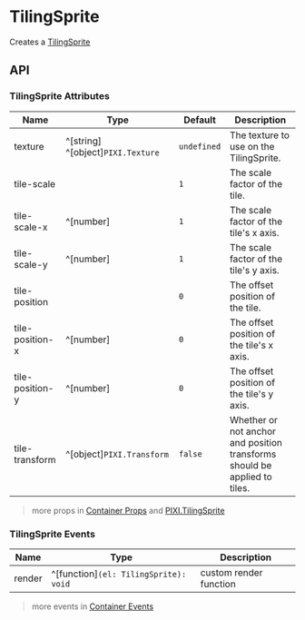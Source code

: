 # TilingSprite

Creates a [TilingSprite](https://pixijs.download/release/docs/PIXI.TilingSprite.html)

<demo src="./demo/basic.vue" />

## API

### TilingSprite Attributes

| Name | Type | Default | Description |
| --- | --- | --- | --- |
| texture | ^[string] ^[object]`PIXI.Texture` | `undefined` | The texture to use on the TilingSprite. |
| tile-scale | <api-point /> | `1` | The scale factor of the tile. |
| tile-scale-x | ^[number] | `1` | The scale factor of the tile's x axis. |
| tile-scale-y | ^[number] | `1` | The scale factor of the tile's y axis. |
| tile-position | <api-point /> | `0` | The offset position of the tile. |
| tile-position-x | ^[number] | `0` | The offset position of the tile's x axis. |
| tile-position-y | ^[number] | `0` | The offset position of the tile's y axis. |
| tile-transform | ^[object]`PIXI.Transform` | `false` | Whether or not anchor and position transforms should be applied to tiles. |

> more props in [Container Props](/guide/elements/container/#container-props) and [PIXI.TilingSprite](https://pixijs.download/release/docs/PIXI.TilingSprite.html)

### TilingSprite Events

| Name | Type | Description |
| --- | --- | --- |
| render | ^[function]`(el: TilingSprite): void` | custom render function |

> more events in [Container Events](/guide/elements/container/#container-events)
